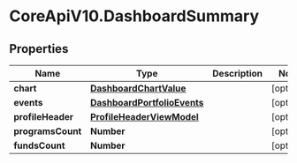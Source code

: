 # CoreApiV10.DashboardSummary

## Properties
Name | Type | Description | Notes
------------ | ------------- | ------------- | -------------
**chart** | [**DashboardChartValue**](DashboardChartValue.md) |  | [optional] 
**events** | [**DashboardPortfolioEvents**](DashboardPortfolioEvents.md) |  | [optional] 
**profileHeader** | [**ProfileHeaderViewModel**](ProfileHeaderViewModel.md) |  | [optional] 
**programsCount** | **Number** |  | [optional] 
**fundsCount** | **Number** |  | [optional] 


